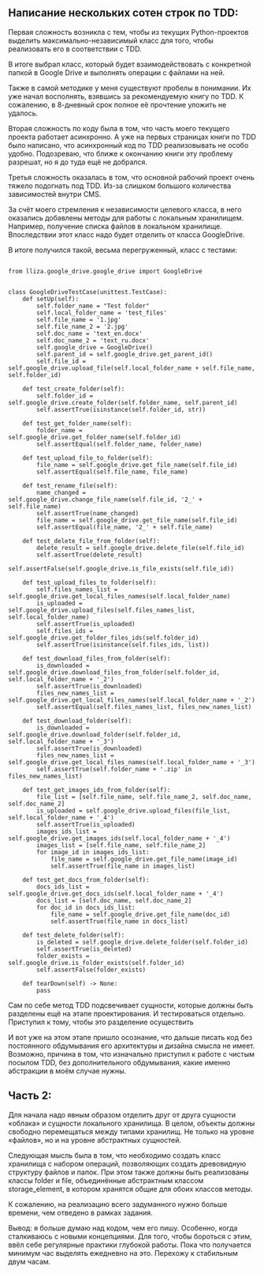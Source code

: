 ## Написание нескольких сотен строк по TDD:

Первая сложность возникла с тем, чтобы из текущих Python-проектов выделить максимально-независимый класс для того, чтобы реализовать его в соответствии с TDD. 

В итоге выбрал класс, который будет взаимодействовать с конкретной папкой в Google Drive и выполнять операции с файлами на ней.

Также в самой методике у меня существуют пробелы в понимании. Их уже начал восполнять, взявшись за рекомендуемую книгу по TDD. К сожалению, в 8-дневный срок полное её прочтение уложить не удалось.

Вторая сложность по коду была в том, что часть моего текущего проекта работает асинхронно. А уже на первых страницах книги по TDD было написано, что асинхронный код по TDD реализовывать не особо удобно. Подозреваю, что ближе к окончанию книги эту проблему разрешат, но я до туда ещё не добрался.

Третья сложность оказалась в том, что основной рабочий проект очень тяжело подогнать под TDD. Из-за слишком большого количества зависимостей внутри CMS. 

За счёт моего стремления к независимости целевого класса, в него оказались добавлены методы для работы с локальным хранилищем. Например, получение списка файлов в локальном хранилище. Впоследствии этот класс надо будет отделить от класса GoogleDrive.

В итоге получился такой, весьма перегруженный, класс с тестами:

```import unittest

from lliza.google_drive.google_drive import GoogleDrive


class GoogleDriveTestCase(unittest.TestCase):
    def setUp(self):
        self.folder_name = "Test folder"
        self.local_folder_name = 'test_files'
        self.file_name = '1.jpg'
        self.file_name_2 = '2.jpg'
        self.doc_name = 'text_en.docx'
        self.doc_name_2 = 'text_ru.docx'
        self.google_drive = GoogleDrive()
        self.parent_id = self.google_drive.get_parent_id()
        self.file_id = self.google_drive.upload_file(self.local_folder_name + self.file_name, self.folder_id)

    def test_create_folder(self):
        self.folder_id = self.google_drive.create_folder(self.folder_name, self.parent_id)
        self.assertTrue(isinstance(self.folder_id, str))

    def test_get_folder_name(self):
        folder_name = self.google_drive.get_folder_name(self.folder_id)
        self.assertEqual(self.folder_name, folder_name)

    def test_upload_file_to_folder(self):
        file_name = self.google_drive.get_file_name(self.file_id)
        self.assertEqual(self.file_name, file_name)

    def test_rename_file(self):
        name_changed = self.google_drive.change_file_name(self.file_id, '2_' + self.file_name)
        self.assertTrue(name_changed)
        file_name = self.google_drive.get_file_name(self.file_id)
        self.assertEqual(file_name, '2_' + self.file_name)

    def test_delete_file_from_folder(self):
        delete_result = self.google_drive.delete_file(self.file_id)
        self.assertTrue(delete_result)
        self.assertFalse(self.google_drive.is_file_exists(self.file_id))

    def test_upload_files_to_folder(self):
        self.files_names_list = self.google_drive.get_local_files_names(self.local_folder_name)
        is_uploaded = self.google_drive.upload_files(self.files_names_list, self.local_folder_name)
        self.assertTrue(is_uploaded)
        self.files_ids = self.google_drive.get_folder_files_ids(self.folder_id)
        self.assertTrue(isinstance(self.files_ids, list))

    def test_download_files_from_folder(self):
        is_downloaded = self.google_drive.download_files_from_folder(self.folder_id, self.local_folder_name + '_2')
        self.assertTrue(is_downloaded)
        files_new_names_list = self.google_drive.get_local_files_names(self.local_folder_name + '_2')
        self.assertEqual(self.files_names_list, files_new_names_list)

    def test_download_folder(self):
        is_downloaded = self.google_drive.download_folder(self.folder_id, self.local_folder_name + '_3')
        self.assertTrue(is_downloaded)
        files_new_names_list = self.google_drive.get_local_files_names(self.local_folder_name + '_3')
        self.assertTrue(self.folder_name + '.zip' in files_new_names_list)

    def test_get_images_ids_from_folder(self):
        file_list = [self.file_name, self.file_name_2, self.doc_name, self.doc_name_2]
        is_uploaded = self.google_drive.upload_files(file_list, self.local_folder_name + '_4')
        self.assertTrue(is_uploaded)
        images_ids_list = self.google_drive.get_images_ids(self.local_folder_name + '_4')
        images_list = [self.file_name, self.file_name_2]
        for image_id in images_ids_list:
            file_name = self.google_drive.get_file_name(image_id)
            self.assertTrue(file_name in images_list)

    def test_get_docs_from_folder(self):
        docs_ids_list = self.google_drive.get_docs_ids(self.local_folder_name + '_4')
        docs_list = [self.doc_name, self.doc_name_2]
        for doc_id in docs_ids_list:
            file_name = self.google_drive.get_file_name(doc_id)
            self.assertTrue(file_name in docs_list)

    def test_delete_folder(self):
        is_deleted = self.google_drive.delete_folder(self.folder_id)
        self.assertTrue(is_deleted)
        folder_exists = self.google_drive.is_folder_exists(self.folder_id)
        self.assertFalse(folder_exists)

    def tearDown(self) -> None:
        pass
```

Сам по себе метод TDD подсвечивает сущности, которые должны быть разделены ещё на этапе проектирования. И тестироваться отдельно. Приступил к тому, чтобы это разделение осуществить

И вот уже на этом этапе пришло осознание, что дальше писать код без постоянного обдумывания его архитектуры и дизайна смысла не имеет. Возможно, причина в том, что изначально приступил к работе с чистым посылом TDD, без дополнительного обдумывания, какие именно абстракции в моём случае нужны.


## Часть 2:

Для начала надо явным образом отделить друг от друга сущности «облака» и сущности локального хранилища. В целом, объекты должны свободно перемещаться между типами хранилищ. Не только на уровне «файлов», но и на уровне абстрактных сущностей.

Следующая мысль была в том, что необходимо создать класс хранилища с набором операций, позволяющих создать древовидную структуру файлов и папок. При этом также должны быть реализованы классы folder и file, объединённые абстрактным классом storage_element, в котором хранятся общие для обоих классов методы.

К сожалению, на реализацию всего задуманного нужно больше времени, чем отведено в рамках задания.

Вывод: я больше думаю над кодом, чем его пишу. Особенно, когда сталкиваюсь с новыми концепциями. Для того, чтобы бороться с этим, ввёл себе регулярные практики глубокой работы. Пока что получается минимум час выделять ежедневно на это. Перехожу к стабильным двум часам.